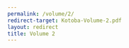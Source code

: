 ```yaml
---
permalink: /volume/2/
redirect-target: Kotoba-Volume-2.pdf
layout: redirect
title: Volume 2
---
```

